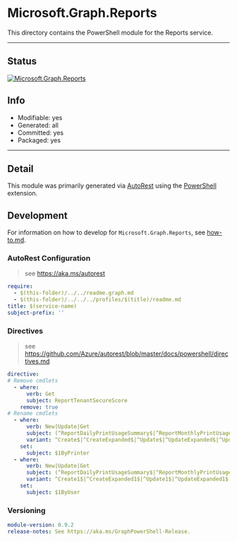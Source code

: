 <!-- region Generated -->
# Microsoft.Graph.Reports
This directory contains the PowerShell module for the Reports service.

---
## Status
[![Microsoft.Graph.Reports](https://img.shields.io/powershellgallery/v/Microsoft.Graph.Reports.svg?style=flat-square&label=Microsoft.Graph.Reports "Microsoft.Graph.Reports")](https://www.powershellgallery.com/packages/Microsoft.Graph.Reports/)

## Info
- Modifiable: yes
- Generated: all
- Committed: yes
- Packaged: yes

---
## Detail
This module was primarily generated via [AutoRest](https://github.com/Azure/autorest) using the [PowerShell](https://github.com/Azure/autorest.powershell) extension.

## Development
For information on how to develop for `Microsoft.Graph.Reports`, see [how-to.md](how-to.md).
<!-- endregion -->

### AutoRest Configuration

> see https://aka.ms/autorest

``` yaml
require:
  - $(this-folder)/../../readme.graph.md
  - $(this-folder)/../../../profiles/$(title)/readme.md
title: $(service-name)
subject-prefix: ''

```

### Directives

> see https://github.com/Azure/autorest/blob/master/docs/powershell/directives.md

``` yaml
directive:
# Remove cmdlets
  - where:
      verb: Get
      subject: ReportTenantSecureScore
    remove: true
# Rename cmdlets
  - where:
      verb: New|Update|Get
      subject: (^ReportDailyPrintUsageSummary$|^ReportMonthlyPrintUsageSummary$)
      variant: ^Create$|^CreateExpanded$|^Update$|^UpdateExpanded$|^UpdateViaIdentity$|^UpdateViaIdentityExpanded$|^Get$|^GetViaIdentity$|^List$
    set:
      subject: $1ByPrinter
  - where:
      verb: New|Update|Get
      subject: (^ReportDailyPrintUsageSummary$|^ReportMonthlyPrintUsageSummary$)
      variant: ^Create1$|^CreateExpanded1$|^Update1$|^UpdateExpanded1$|^UpdateViaIdentity1$|^UpdateViaIdentityExpanded1$|^Get1$|^GetViaIdentity1$|^List1$
    set:
      subject: $1ByUser
```
### Versioning

``` yaml
module-version: 0.9.2
release-notes: See https://aka.ms/GraphPowerShell-Release.
```
